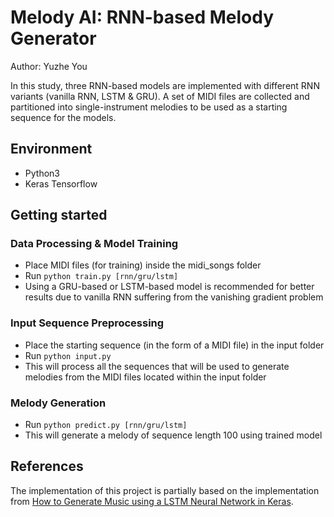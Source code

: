 
# Melody AI: RNN-based Melody Generator

Author:
Yuzhe You

In this study, three RNN-based models are implemented with different RNN variants (vanilla RNN, LSTM & GRU). A set of MIDI files are collected and partitioned into single-instrument melodies to be used as a starting sequence for the models.

## Environment
- Python3
- Keras Tensorflow

## Getting started

### Data Processing & Model Training
* Place MIDI files (for training) inside the midi_songs folder
* Run `python train.py [rnn/gru/lstm]`
* Using a GRU-based or LSTM-based model is recommended for better results due to vanilla RNN suffering from the vanishing gradient problem

### Input Sequence Preprocessing
* Place the starting sequence (in the form of a MIDI file) in the input folder
* Run `python input.py`
* This will process all the sequences that will be used to generate melodies from the MIDI files located within the input folder

### Melody Generation
* Run `python predict.py [rnn/gru/lstm]`
* This will generate a melody of sequence length 100 using trained model

## References
The implementation of this project is partially based on the implementation from [How to Generate Music using a LSTM Neural Network in Keras](https://towardsdatascience.com/how-to-generate-music-using-a-lstm-neural-network-in-keras-68786834d4c5).